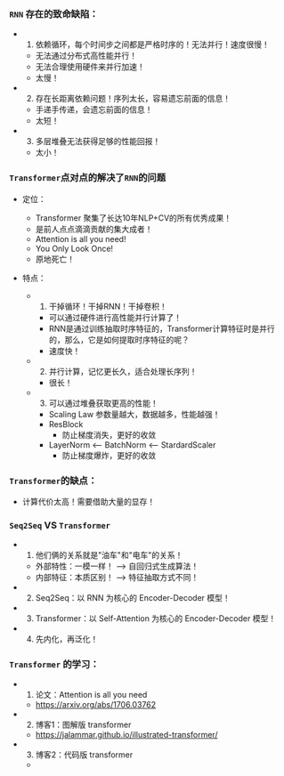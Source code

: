 ### `RNN` 存在的致命缺陷：
- 1. 依赖循环，每个时间步之间都是严格时序的！无法并行！速度很慢！
  - 无法通过分布式高性能并行！
  - 无法合理使用硬件来并行加速！
  - 太慢！
- 2. 存在长距离依赖问题！序列太长，容易遗忘前面的信息！
  - 手递手传递，会遗忘前面的信息！
  - 太短！
- 3. 多层堆叠无法获得足够的性能回报！
  - 太小！

### `Transformer`点对点的解决了`RNN`的问题
- 定位：
  - Transformer 聚集了长达10年NLP+CV的所有优秀成果！
  - 是前人点点滴滴贡献的集大成者！
  - Attention is all you need!
  - You Only Look Once!
  - 原地死亡！

- 特点：
  - 1. 干掉循环！干掉RNN！干掉卷积！
    - 可以通过硬件进行高性能并行计算了！
    - RNN是通过训练抽取时序特征的，Transformer计算特征时是并行的，那么，它是如何提取时序特征的呢？
    - 速度快！
  - 2. 并行计算，记忆更长久，适合处理长序列！
    - 很长！
  - 3. 可以通过堆叠获取更高的性能！
    - Scaling Law 参数量越大，数据越多，性能越强！
    - ResBlock
        - 防止梯度消失，更好的收敛
    - LayerNorm  <-- BatchNorm <-- StardardScaler
        - 防止梯度爆炸，更好的收敛

### `Transformer`的缺点：
- 计算代价太高！需要借助大量的显存！

### `Seq2Seq` VS `Transformer`
- 1. 他们俩的关系就是"油车"和"电车"的关系！
  - 外部特性：一模一样！ --> 自回归式生成算法！
  - 内部特征：本质区别！ --> 特征抽取方式不同！
- 2. Seq2Seq：以 RNN 为核心的 Encoder-Decoder 模型！
- 3. Transformer：以 Self-Attention 为核心的 Encoder-Decoder 模型！
- 4. 先内化，再泛化！

### `Transformer` 的学习：
- 1. 论文：Attention is all you need
  - https://arxiv.org/abs/1706.03762
- 2. 博客1：图解版 transformer
  - https://jalammar.github.io/illustrated-transformer/
- 3. 博客2：代码版 transformer 
  - 


